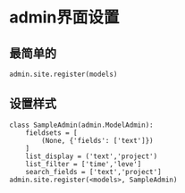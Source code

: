 # admin界面设置

## 最简单的
    admin.site.register(models)

## 设置样式
    class SampleAdmin(admin.ModelAdmin):
        fieldsets = [
            (None, {'fields': ['text']})
        ]
        list_display = ('text','project')
        list_filter = ['time','leve']
        search_fields = ['text','project']
    admin.site.register(<models>, SampleAdmin)
